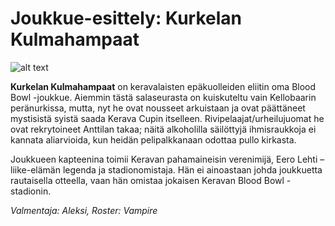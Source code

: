 # Joukkue-esittely: Kurkelan Kulmahampaat
![alt text](/siteTexts/blogEntries/4/kurkelankulmahampaat.jpg)

**Kurkelan Kulmahampaat** on keravalaisten epäkuolleiden eliitin oma Blood Bowl -joukkue. Aiemmin tästä salaseurasta on kuiskuteltu vain Kellobaarin peränurkissa, mutta, nyt he ovat nousseet arkuistaan ja ovat päättäneet mystisistä syistä saada Kerava Cupin itselleen. Rivipelaajat/urheilujuomat he ovat rekrytoineet Anttilan takaa; näitä alkoholilla säilöttyjä ihmisraukkoja ei kannata aliarvioida, kun heidän pelipalkkanaan odottaa pullo kirkasta.

Joukkueen kapteenina toimii Keravan pahamaineisin verenimijä, Eero Lehti – liike-elämän legenda ja stadionomistaja. Hän ei ainoastaan johda joukkuetta rautaisella otteella, vaan hän omistaa jokaisen Keravan Blood Bowl -stadionin.

*Valmentaja: Aleksi, Roster: Vampire*
